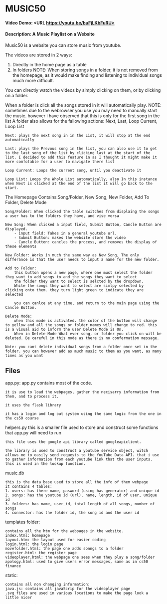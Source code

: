 # MUSIC50
#### Video Demo:  <URL https://youtu.be/buFjLKbFuRU>
#### Description: A Music Playlist on a Website

Music50 is a website you can store music from youtube.

The videos are stored in 2 ways:
1. Directly in the home page as a table
2. In folders
NOTE: When storing songs in a folder, it is not removed from the homepage, as it would make finding and listening to individual songs much more difficult.

You can directly watch the videos by simply clicking on them, or by clicking on a folder.

When a folder is click all the songs stored in it will automatically play. NOTE: sometimes due to the webrowser you use you may need to manually start the music. however i have observed that this is only for the first song in the list
A folder also allows for the fallowing actions: Next, Last, Loop Current, Loop List

    Next: plays the next song in in the List, it will stop at the end automatically

    Last: plays the Prevous song in the list, you can also use it to get to the last song of the list by clicking last at the start of the list. I decided to add this feature in as I thought it might make it more comfotable for a user to navigate there list

    Loop Current: Loops the current song, until you deactivate it

    Loop List: Loops the Whole List automatically, also In this instance when Next is clicked at the end of the list it will go back to the start.

The Homepage Contains:Song/Folder, New Song, New Folder, Add To Folder, Delete Mode

    Song/Folder: When clicked the table switches from displaing the songs a user has to the folders they have, and vise versa

    New Song: When clicked a input field, Submit Button, Cancle Button are displayed.
        - input field: Takes in a general youtube url.
        - Submit Button: makes the website store the video
        - Cancle Button: cancles the process, and removes the display of these elements

    New Folder: Works in much the same way as New Song, The only differance is that the user needs to input a name for the new folder.

    Add to Folder:
        this button opens a new page, where one must select the folder they want to add songs to and the songs they want to select
        the folder they want to select is selcted by the dropdown.
        While the songs they want to select are simlpy selected by clicking onto them. they turn light green to indicate they are selected

        you can canlce at any time, and return to the main page using the Cancle Button.

    Delete Mode:
        when this mode is activated. the color of the button will change to yellow and all the songs or folder names will change to red. this is a visual aid to inform the user Delete Mode is On.
        When in Delete Mode What ever song, or folder you click on will be deleted. Be careful in this mode as there is no confermation message.

    Note: you cant delete individual songs from a folder once set in the folder. you can however add as much music to them as you want, as many times as you want

## Files

app.py:
    app.py contains most of the code.

    it is use to load the webpages, gather the necisarry information from them, and to process it.

    it uses the flask library

    it has a login and log out system using the same logic from the one in the cs50 course

helpers.py
    this is a smaller file used to store and construct some functions that app.py will need to run

    this file uses the google api library called googleapiclient.

    the library is used to construct a youtube service object, witch allows me to easily send requests to the YouTube Data API. that i use to gather information from each youtube link that the user inputs. this is used in the lookup function.

music.db

    this is the data base used to store all the info of them webpage
    it contains 4 tables:
    1. users: has there name, pasword (using has generator) and unique id
    2. songs: has the youtube id (url), name, length, id of user, unique id
    3. folders: has name, user_id, total length of all songs, number of songs
    4. connector: has the folder id, the song id and the user id

templates folder:

    contains all the htm for the webpages in the website.
    index.html: homepage
    layout.htm: the layout used for easier coding
    login.html: the login page
    movefolder.html: the page one adds sonngs to a folder
    register.html: the register page
    videoplayer.html: the webpage one sees when they play a song/folder
    apology.html: used to give users error messages, same as in cs50 finance

static:

    contains all non changing information:
    java.js: contains all javaScrip for the videoplayer page
    .svg files are used in various locations to make the page look a little nicer


